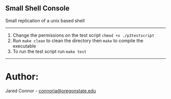 ## Small Shell Console

Small replication of a unix based shell

---------------
1. Change the permissions on the test script `chmod +x ./p3testscript`
2. Run `make clean` to clean the directory then `make` to compile the executable
4. To run the test script run `make test`
---------------

# Author: 
Jared Connor - connorja@oregonstate.edu